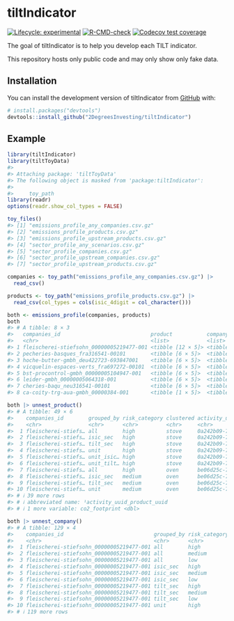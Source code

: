 
<!-- README.md is generated from README.Rmd. Please edit that file -->

# tiltIndicator

<!-- badges: start -->

[![Lifecycle:
experimental](https://img.shields.io/badge/lifecycle-experimental-orange.svg)](https://lifecycle.r-lib.org/articles/stages.html#experimental)
[![R-CMD-check](https://github.com/2DegreesInvesting/tiltIndicator/actions/workflows/R-CMD-check.yaml/badge.svg)](https://github.com/2DegreesInvesting/tiltIndicator/actions/workflows/R-CMD-check.yaml)
[![Codecov test
coverage](https://codecov.io/gh/2DegreesInvesting/tiltIndicator/branch/main/graph/badge.svg)](https://app.codecov.io/gh/2DegreesInvesting/tiltIndicator?branch=main)
<!-- badges: end -->

The goal of tiltIndicator is to help you develop each TILT indicator.

This repository hosts only public code and may only show only fake data.

## Installation

You can install the development version of tiltIndicator from
[GitHub](https://github.com/) with:

``` r
# install.packages("devtools")
devtools::install_github("2DegreesInvesting/tiltIndicator")
```

## Example

``` r
library(tiltIndicator)
library(tiltToyData)
#> 
#> Attaching package: 'tiltToyData'
#> The following object is masked from 'package:tiltIndicator':
#> 
#>     toy_path
library(readr)
options(readr.show_col_types = FALSE)

toy_files()
#> [1] "emissions_profile_any_companies.csv.gz"    
#> [2] "emissions_profile_products.csv.gz"         
#> [3] "emissions_profile_upstream_products.csv.gz"
#> [4] "sector_profile_any_scenarios.csv.gz"       
#> [5] "sector_profile_companies.csv.gz"           
#> [6] "sector_profile_upstream_companies.csv.gz"  
#> [7] "sector_profile_upstream_products.csv.gz"

companies <- toy_path("emissions_profile_any_companies.csv.gz") |>
  read_csv()

products <- toy_path("emissions_profile_products.csv.gz") |>
  read_csv(col_types = cols(isic_4digit = col_character()))

both <- emissions_profile(companies, products)
both
#> # A tibble: 8 × 3
#>   companies_id                             product           company          
#>   <chr>                                    <list>            <list>           
#> 1 fleischerei-stiefsohn_00000005219477-001 <tibble [12 × 5]> <tibble [18 × 3]>
#> 2 pecheries-basques_fra316541-00101        <tibble [6 × 5]>  <tibble [18 × 3]>
#> 3 hoche-butter-gmbh_deu422723-693847001    <tibble [6 × 5]>  <tibble [18 × 3]>
#> 4 vicquelin-espaces-verts_fra697272-00101  <tibble [6 × 5]>  <tibble [18 × 3]>
#> 5 bst-procontrol-gmbh_00000005104947-001   <tibble [6 × 5]>  <tibble [18 × 3]>
#> 6 leider-gmbh_00000005064318-001           <tibble [6 × 5]>  <tibble [18 × 3]>
#> 7 cheries-baqu_neu316541-00101             <tibble [6 × 5]>  <tibble [18 × 3]>
#> 8 ca-coity-trg-aua-gmbh_00000384-001       <tibble [1 × 5]>  <tibble [3 × 3]>

both |> unnest_product()
#> # A tibble: 49 × 6
#>    companies_id        grouped_by risk_category clustered activity_uuid_produc…¹
#>    <chr>               <chr>      <chr>         <chr>     <chr>                 
#>  1 fleischerei-stiefs… all        high          stove     0a242b09-772a-5edf-8e…
#>  2 fleischerei-stiefs… isic_sec   high          stove     0a242b09-772a-5edf-8e…
#>  3 fleischerei-stiefs… tilt_sec   high          stove     0a242b09-772a-5edf-8e…
#>  4 fleischerei-stiefs… unit       high          stove     0a242b09-772a-5edf-8e…
#>  5 fleischerei-stiefs… unit_isic… high          stove     0a242b09-772a-5edf-8e…
#>  6 fleischerei-stiefs… unit_tilt… high          stove     0a242b09-772a-5edf-8e…
#>  7 fleischerei-stiefs… all        high          oven      be06d25c-73dc-55fb-96…
#>  8 fleischerei-stiefs… isic_sec   medium        oven      be06d25c-73dc-55fb-96…
#>  9 fleischerei-stiefs… tilt_sec   medium        oven      be06d25c-73dc-55fb-96…
#> 10 fleischerei-stiefs… unit       medium        oven      be06d25c-73dc-55fb-96…
#> # ℹ 39 more rows
#> # ℹ abbreviated name: ¹​activity_uuid_product_uuid
#> # ℹ 1 more variable: co2_footprint <dbl>

both |> unnest_company()
#> # A tibble: 129 × 4
#>    companies_id                             grouped_by risk_category value
#>    <chr>                                    <chr>      <chr>         <dbl>
#>  1 fleischerei-stiefsohn_00000005219477-001 all        high            1  
#>  2 fleischerei-stiefsohn_00000005219477-001 all        medium          0  
#>  3 fleischerei-stiefsohn_00000005219477-001 all        low             0  
#>  4 fleischerei-stiefsohn_00000005219477-001 isic_sec   high            0.5
#>  5 fleischerei-stiefsohn_00000005219477-001 isic_sec   medium          0.5
#>  6 fleischerei-stiefsohn_00000005219477-001 isic_sec   low             0  
#>  7 fleischerei-stiefsohn_00000005219477-001 tilt_sec   high            0.5
#>  8 fleischerei-stiefsohn_00000005219477-001 tilt_sec   medium          0.5
#>  9 fleischerei-stiefsohn_00000005219477-001 tilt_sec   low             0  
#> 10 fleischerei-stiefsohn_00000005219477-001 unit       high            0.5
#> # ℹ 119 more rows
```

